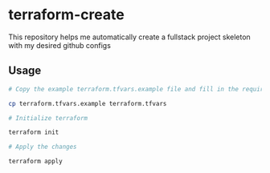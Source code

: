 # terraform-create

This repository helps me automatically create a fullstack project skeleton with my desired github configs

## Usage

```bash
# Copy the example terraform.tfvars.example file and fill in the required values

cp terraform.tfvars.example terraform.tfvars
```

```bash
# Initialize terraform

terraform init
```

```bash
# Apply the changes

terraform apply
```
